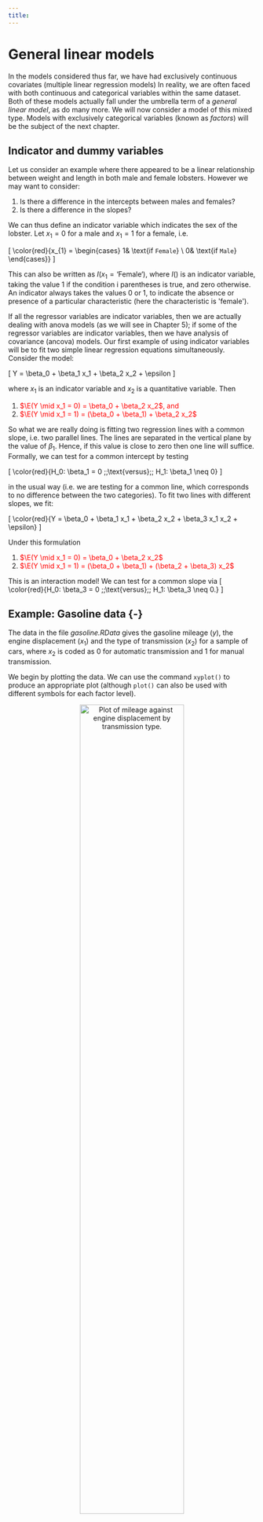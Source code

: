 ```yaml
---
title: 
---
```


# General linear models

In the models considered thus far, we have had exclusively continuous covariates (multiple linear regression models) In reality, we are often faced with both continuous and categorical variables within the same dataset. Both of these models actually fall under the umbrella term of a *general linear model*, as do many more. We will now consider a model of this mixed type. Models with exclusively categorical variables (known as *factors*) will be the subject of the next chapter.

## Indicator and dummy variables
Let us consider an example where there appeared to be a linear relationship between weight and length in both male and female lobsters. However we may want to consider:

1. Is there a difference in the intercepts between males and females?
1. Is there a difference in the slopes?

We can thus define an indicator variable which indicates the sex of the lobster. Let $x_1 = 0$ for a male and $x_1 = 1$ for a female, i.e.

\[
\color{red}{x_{1} = \begin{cases} 1& \text{if `Female`} \\
0& \text{if `Male`}
\end{cases}}
\]

<!-- <span style="color:red;">$x_{1} = \begin{cases} 1& \text{if ``Female''} \\ 0& \text{if ``Male''}\end{cases}$</span> -->

This can also be written as $I(x_1 = \text{`Female`})$, where $I()$ is an indicator variable, taking the value 1 if the condition i parentheses is true, and zero otherwise. An indicator always takes the values 0 or 1, to indicate the absence or presence of a particular characteristic (here the characteristic is 'female').

If all the regressor variables are indicator variables, then we are actually dealing with anova models (as we will see in Chapter 5); if some of the regressor variables are indicator variables, then we have analysis of covariance (ancova) models. Our first example of using indicator variables will be to fit two simple linear regression equations simultaneously. Consider the model:

\[
Y = \beta_0 + \beta_1 x_1 + \beta_2 x_2 + \epsilon
\]

where $x_1$ is an indicator variable and $x_2$ is a quantitative variable. Then

1. <span style="color: red;">$\E(Y \mid x_1 = 0) = \beta_0 + \beta_2 x_2$, and </span>
1. <span style="color: red;">$\E(Y \mid x_1 = 1) = (\beta_0 + \beta_1) + \beta_2 x_2$ </span>

So what we are really doing is fitting two regression lines with a common slope, i.e. two parallel lines. The lines are separated in the vertical plane by the value of $\beta_1$. Hence, if this value is close to zero then one line will suffice. Formally, we can test for a common intercept by testing 

\[
\color{red}{H_0: \beta_1 = 0 \;\;\text{versus}\;\; H_1: \beta_1 \neq 0}
\]

in the usual way (i.e. we are testing for a common line, which corresponds to no difference between the two categories). To fit two lines with different slopes, we fit:

\[
\color{red}{Y = \beta_0 + \beta_1 x_1 + \beta_2 x_2 + \beta_3 x_1 x_2 + \epsilon}
\]

Under this formulation

1.  <span style="color: red;">$\E(Y \mid x_1 = 0) = \beta_0 + \beta_2 x_2$ </span>
1.  <span style="color: red;">$\E(Y \mid x_1 = 1) = (\beta_0 + \beta_1) + (\beta_2 + \beta_3) x_2$ </span>

This is an interaction model! We can test for a common slope via
\[
\color{red}{H_0: \beta_3 = 0 \;\;\text{versus}\;\; H_1: \beta_3 \neq 0.}
\]

## Example: Gasoline data {-}
The data in the file *gasoline.RData* gives the gasoline mileage ($y$), the engine displacement ($x_1$) and the type of transmission ($x_2$) for a sample of cars, where $x_2$ is coded as 0 for automatic transmission and 1 for manual transmission.

We begin by plotting the data. We can use the command `xyplot()` to produce an appropriate plot (although `plot()` can also be used with different symbols for each factor level).

<div class="figure" style="text-align: center">
<img src="general_linear_models_files/figure-html/gasolinexyplot-1.png" alt="Plot of mileage against engine displacement by transmission type." width="65%" />
<p class="caption">(\#fig:gasolinexyplot)Plot of mileage against engine displacement by transmission type.</p>
</div>

There is a clear difference in the intercepts with most automatic transmission points above manual transmission points.  Mileage declines with engine displacement, and it looks like the rate of decline may be different for the two transmission types. In particular, there looks to be a steeper decline for cars with automatic transmission. Let us see what happens if we fit a common line, i.e. ignore transmission type. 


``` r
m1 = lm(y ~ x1, data = gasoline)
summary(m1)
```

```
## 
## Call:
## lm(formula = y ~ x1, data = gasoline)
## 
## Residuals:
##     Min      1Q  Median      3Q     Max 
## -6.9498 -1.8377 -0.0842  1.8158  6.6023 
## 
## Coefficients:
##              Estimate Std. Error t value Pr(>|t|)    
## (Intercept) 34.026933   1.674994  20.315 2.40e-14 ***
## x1          -0.048408   0.006168  -7.848 2.22e-07 ***
## ---
## Signif. codes:  0 '***' 0.001 '**' 0.01 '*' 0.05 '.' 0.1 ' ' 1
## 
## Residual standard error: 3.324 on 19 degrees of freedom
## Multiple R-squared:  0.7643,	Adjusted R-squared:  0.7519 
## F-statistic:  61.6 on 1 and 19 DF,  p-value: 2.224e-07
```

Comments: <br>
<span style="color: red;">- We can see that engine displacement gives a very small $p$-value , suggesting that this is very important. <br>
- However, we have ignored the crucial information on transmission type, and this can give misleading conclusions. </span>

We can add the fitted line to the raw data using `abline(m1)`:

<div class="figure" style="text-align: center">
<img src="general_linear_models_files/figure-html/gasolinefitplot-1.png" alt="Plot of mileage against engine displacement by transmission type with line of best fit overlaid." width="65%" />
<p class="caption">(\#fig:gasolinefitplot)Plot of mileage against engine displacement by transmission type with line of best fit overlaid.</p>
</div>

We can see that the line captures that there is a decline with engine displacement. However, it does not fit the data well, particularly for automatic transmission cars, because we have ignored transmission type. We will now add in the transmission type, allowing a test of

\[
\color{red}{H_0: \beta_2 = 0 \;\;\text{versus}\;\; H_1: \beta_2 \neq 0}
\]

We use the `R` commands


``` r
m2 = lm(y ~ x1 + x2, data = gasoline)
summary(m2)
```

```
## 
## Call:
## lm(formula = y ~ x1 + x2, data = gasoline)
## 
## Residuals:
##    Min     1Q Median     3Q    Max 
## -6.880 -1.970 -0.104  1.796  6.605 
## 
## Coefficients:
##             Estimate Std. Error t value Pr(>|t|)    
## (Intercept) 34.12798    1.89989  17.963  6.1e-13 ***
## x1          -0.04963    0.01162  -4.271  0.00046 ***
## x21          0.34592    2.76144   0.125  0.90170    
## ---
## Signif. codes:  0 '***' 0.001 '**' 0.01 '*' 0.05 '.' 0.1 ' ' 1
## 
## Residual standard error: 3.414 on 18 degrees of freedom
## Multiple R-squared:  0.7645,	Adjusted R-squared:  0.7383 
## F-statistic: 29.21 on 2 and 18 DF,  p-value: 2.231e-06
```

We observe that the addition of the transmission type indicator variable is not significant, and $R^2$ has not changed much either. Perhaps a common slope is a plausible claim?

<div class="figure" style="text-align: center">
<img src="general_linear_models_files/figure-html/gasolinefitplot2-1.png" alt="Plot of mileage against engine displacement by transmission type with lines of best fit for each transmission type overlaid (automatic - black, manual - red)." width="65%" />
<p class="caption">(\#fig:gasolinefitplot2)Plot of mileage against engine displacement by transmission type with lines of best fit for each transmission type overlaid (automatic - black, manual - red).</p>
</div>

Are we overlooking something? What about the gradients? We now fit a model with different intercepts *and* different slopes

\[
\color{red}{H_0: \beta_3 = 0 \;\;\text{versus}\;\; H_1: \beta_3 \neq 0}
\]


``` r
m3 = lm(y ~ x1 + x2 + x1:x2, data = gasoline)
summary(m3)
```

```
## 
## Call:
## lm(formula = y ~ x1 + x2 + x1:x2, data = gasoline)
## 
## Residuals:
##     Min      1Q  Median      3Q     Max 
## -6.2712 -1.2042  0.2958  1.4758  3.5412 
## 
## Coefficients:
##              Estimate Std. Error t value Pr(>|t|)    
## (Intercept)  42.91963    2.78705  15.400 2.04e-11 ***
## x1           -0.11677    0.02022  -5.776 2.24e-05 ***
## x21         -13.77463    4.36449  -3.156  0.00577 ** 
## x1:x21        0.08329    0.02252   3.699  0.00178 ** 
## ---
## Signif. codes:  0 '***' 0.001 '**' 0.01 '*' 0.05 '.' 0.1 ' ' 1
## 
## Residual standard error: 2.615 on 17 degrees of freedom
## Multiple R-squared:  0.8695,	Adjusted R-squared:  0.8465 
## F-statistic: 37.75 on 3 and 17 DF,  p-value: 9.809e-08
```

We see that the $p$-value for the interaction is significant beyond the $1\%$ level, suggesting the slopes are different and $\beta_3 \neq 0$. Furthermore, we also see that the main effect of the transmission type is also now significant (also at the $1\%$ level). The conclusion for engine displacement is largely as before, with a significant (and negative) coefficient although the magnitude has now changed. $R^2$ has increased to around $87\%$, indicating that this model captures more of the uncertainty in mileage. 

These results highlight the need to always include all lower order terms up-to-and-including the highest order term. Adding the respective lines of best fit to the raw data now gives:

<div class="figure" style="text-align: center">
<img src="general_linear_models_files/figure-html/gasolinefitplot3-1.png" alt="Plot of mileage against engine displacement by transmission type with lines of best fit for each transmission type overlaid (automatic - black, manual - red) from interaction model." width="65%" />
<p class="caption">(\#fig:gasolinefitplot3)Plot of mileage against engine displacement by transmission type with lines of best fit for each transmission type overlaid (automatic - black, manual - red) from interaction model.</p>
</div>

This is clearly a much better fit. Note the crossing lines, which are indicative of an interaction. Now that we are happier with our model we should carry out the usual residual checks (not included here).

### Model interpretation {-}
The final model is:

\begin{align*}
\color{red}{\text{Mileage} = 42.92} &\color{red}{- 0.12\times\text{Engine displacement}} \\
&\color{red}{- 13.77 \times I(\text{Transmission type} = 1)} \\
&\color{red}{+ 0.08\times \text{Engine displacement} \times I(\text{Transmission type} = 1)}
\end{align*}

This can be expressed as two separate models:

\begin{align*}
\color{red}{\text{Type 0: Mileage}} &\color{red}{= 42.92 - 0.12\times \text{Engine displacement}} \\
\color{red}{\text{Type 1: Mileage}} &\color{red}{= 29.15 - 0.04\times \text{Engine displacement}}
\end{align*}

Overall it can be seen that the mileage decreases by 0.12 for every unit increase in engine displacement when the transmission is automatic, and by 0.04 units when the transmission is manual.  The decrease is greater when the transmission is automatic, as we would expect based on our initial plot. The effect of engine displacement differs according to the transmission type and two non-parallel lines must be used to model the data.

## Model selection criteria
Recall $R^2 = \text{RSS}/\text{TSS}$, is the coefficient of determination, i.e. the proportion of the total (corrected) sum of squares of the response $Y$ explained by the model. The aim is to select a model that accounts for as much of this variation as is practical, i.e. we would like to only include regressors that are useful in some sense. 

However, $R^2$ cannot decrease as regressor variables are added to the model. Thus the maximum $R^2$ will always be the model that contains all the regressor variables. As more regressors are added $R^2$ increases, but 'tails off'. Thus, we could choose $k$ (the number of regressors to include) at the 'elbow'. In addition, some alternative measures exist which can be minimised or maximised directly, removing some of the subjective issues based around using $R^2$ alone.

### Model selection criteria: adjusted $R^2$
The adjusted coefficient of determination is defined as

\[
\color{red}{R^2_{\text{adj}} = 1 - \frac{\text{RMS}}{\text{TMS}}}
\]

where $\text{RMS}$ is the residual mean square error and $\text{TMS}$ is the total mean square error. This approach rescales $R^2$ using the degrees of freedom. Assuming we have $k$ degrees of freedom

\begin{align*}
\color{red}{R^2_{\text{adj}}} &\color{red}{= 1 - \frac{\text{RSS}/(n - p -1)}{\text{TSS}/(n - 1)}} \\
\\
&\color{red}{= 1 - \frac{\text{(TSS - Reg SS)}/(n - p - 1)}{\text{TSS}/(n - 1)}} \\
\\
&\color{red}{= 1 - (1 - R^2)\frac{n - 1}{n - p - 1}}
\end{align*}

This equivalence can also be stated as

\[
\color{red}{\frac{(n - 1)R^2 - p}{n - p - 1}}
\]

Hence, to summarise

- $R^2$ and $R^2_{\text{adj}}$ are directly related.
- Adjusted $R^2$ need not always increase as variables are added to the model.
- Adjusted $R^2$ tends to stabilise around some upper limit as variables are added.
- The simplest model with an adjusted $R^2$ near this upper limit can be chosen as the 'best' model.

### Model selection criteria: Akaike's Information Criterion
In 1974, Hirotogu Akaike developed a criterion for model selection that has since come to bear his name, Akaike’s Information Criterion, which is typically abbreviated as AIC. The criterion offers a compromise between model complexity and goodness-of-fit and is defined as

\begin{align*}
\color{red}{\text{AIC}} &\color{red}{= 2(p + 2)  - 2\ln L\left(\vec{\hat{\theta}}\right)} \\
&\color{red}{= 2(p + 2) + n\ln(\text{RMS}) + c}
\end{align*}

where $p$ is the number of regressors in the model (hence $p+2$ is the total number of estimated parameters, including the residual variance), $L\left(\vec{\hat{\theta}}\right)$ is the likelihood for the model, $\vec{\hat{\theta}}$ is the vector of estimated parameters *including* the estimated residual variance. Also, $\text{RMS} = (1 - R^2_{p, \text{adj}}) \text{TMS}$ and, hence, AIC is also a function of adjusted $R^2$. The larger adjusted $R^2$ is then $n \ln (1 - R_{p, \text{adj}}^2)$, which is negative, becomes larger in absolute value. Therefore, AIC will also tend to choose a model with small $p$, and with adjusted $R^2$ close to its maximum.

## Reducing the number of variables
Often a regression model will include irrelevant explanatory variables, or will omit important explanatory variables. We try to include enough explanatory variables to explain the variation in the response variable adequately, however we would like to keep the number of explanatory variables down, since the variance of the prediction, $\hat{Y}$, increases as the number of regressors increases. From a set of potential explanatory variables, the choice of which subset to choose is therefore a compromise between the two aims.

### Backwards elimination
One unsophisticated method is to do the regression using all possible combinations of the explanatory variables and to just choose all the significant ones. This doesn't work, because the explanatory variables all affect each other's significance levels! It also requires the fitting of $2^p - 1$ models, which may be unfeasible for moderate $p$.

Instead, we shall initially consider the method of removing the variable with the largest $p$-value and continuing removing variables one at a time until all the remaining variables have small p-values ($< 0.05$). This is called *backwards elimination*.

